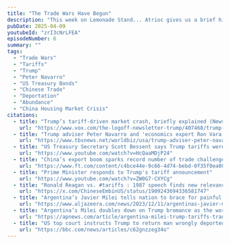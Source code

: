 ```yaml
---
title: "The Trade Wars Have Begun"
description: "This week on Lemonade Stand... Atrioc gives us a brief history lesson, Aiden adopts a Korean Child, and DougDoug explores what happens when you build too much."
pubDate: 2025-04-09
youtubeId: "zrI3cNrLFEA"
episodeNumber: 6
summary: ""
tags:
  - "Trade Wars"
  - "Tariffs"
  - "Trump"
  - "Peter Navarro"
  - "US Treasury Bonds"
  - "Chinese Trade"
  - "Deportation"
  - "Abundance"
  - "China Housing Market Crisis"
citations:
  - title: "Trump’s tariff-driven market crash, briefly explained (News is mentioned not the article)"
    url: "https://www.vox.com/the-logoff-newsletter-trump/407468/trump-tariff-market-crash-economy-recession"
  - title: "Trump adviser Peter Navarro and 'economics expert Ron Vara' are same person (News is mentioned not the article)"
    url: "https://www.tbsnews.net/worldbiz/usa/trump-adviser-peter-navarro-and-economics-expert-ron-vara-are-same-person-1111331"
  - title: "US Treasury Secretary Scott Bessent says Trump tariffs were a 'negotiating strategy' (Same interview but different news channel)"
    url: "https://www.youtube.com/watch?v=HcQaaMDjP24"
  - title: "China’s export boom sparks record number of trade challenges (Includes graphs from slides)"
    url: "https://www.ft.com/content/c4bce44e-9c66-4d74-bebd-0f35f0ea007f"
  - title: "Prime Minister responds to Trump's tariff announcement"
    url: "https://www.youtube.com/watch?v=ZW0G7-CXYCg"
  - title: "Ronald Reagan vs. #tariffs : 1987 speech finds new relevance in 2025 @ChineseEmbinUS"
    url: "https://x.com/ChineseEmbinUS/status/1909243694336581747"
  - title: "Argentina’s Javier Milei tells nation to brace for painful economic shock (News is mentioned not the article)"
    url: "https://www.aljazeera.com/news/2023/12/11/argentinas-javier-milei-tells-nation-to-brace-for-painful-economic-shock"
  - title: "Argentina’s Milei doubles down on Trump bromance as the world reels from trade shock"
    url: "https://apnews.com/article/argentina-milei-trump-tariffs-trade-maralago-imf-f32bdc39d79632dfa9fdd3a1e05fb0a3"
  - title: "US top court instructs Trump to return man wrongly deported to El Salvador"
    url: "https://bbc.com/news/articles/c62gnzzeg34o"
---
```

